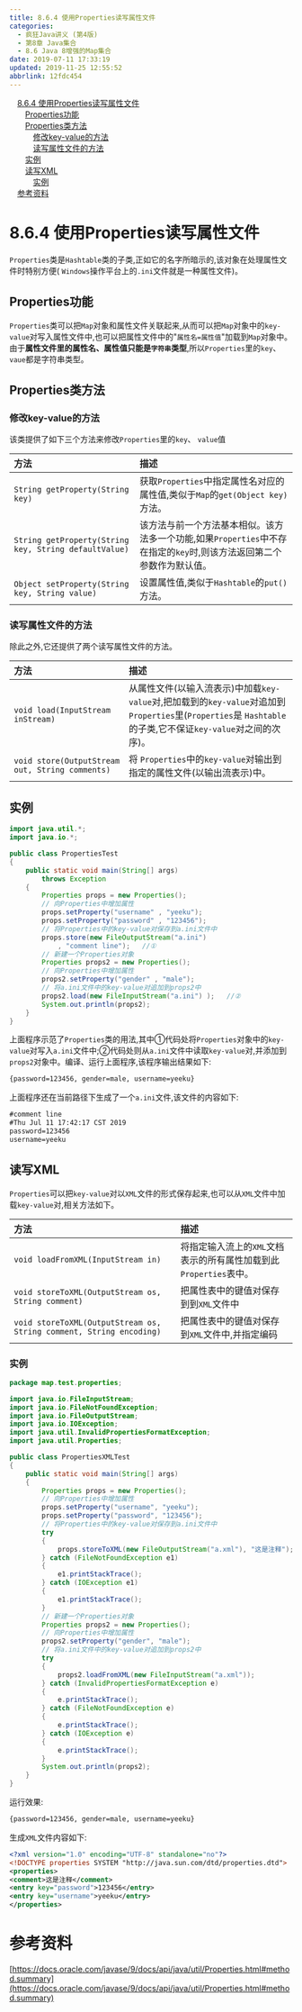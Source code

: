 ```yaml
---
title: 8.6.4 使用Properties读写属性文件
categories: 
  - 疯狂Java讲义 (第4版)
  - 第8章 Java集合
  - 8.6 Java 8增强的Map集合
date: 2019-07-11 17:33:19
updated: 2019-11-25 12:55:52
abbrlink: 12fdc454
---
```

<div id='my_toc'><a href="/JavaReadingNotes/12fdc454/#8.6.4-使用Properties读写属性文件" class="header_1">8.6.4 使用Properties读写属性文件</a><br><a href="/JavaReadingNotes/12fdc454/#Properties功能" class="header_2">Properties功能</a><br><a href="/JavaReadingNotes/12fdc454/#Properties类方法" class="header_2">Properties类方法</a><br><a href="/JavaReadingNotes/12fdc454/#修改key-value的方法" class="header_3">修改key-value的方法</a><br><a href="/JavaReadingNotes/12fdc454/#读写属性文件的方法" class="header_3">读写属性文件的方法</a><br><a href="/JavaReadingNotes/12fdc454/#实例" class="header_2">实例</a><br><a href="/JavaReadingNotes/12fdc454/#读写XML" class="header_2">读写XML</a><br><a href="/JavaReadingNotes/12fdc454/#实例" class="header_3">实例</a><br><a href="/JavaReadingNotes/12fdc454/#参考资料" class="header_1">参考资料</a><br></div>
<style>
    .header_1{
        margin-left: 1em;
    }
    .header_2{
        margin-left: 2em;
    }
    .header_3{
        margin-left: 3em;
    }
    .header_4{
        margin-left: 4em;
    }
    .header_5{
        margin-left: 5em;
    }
    .header_6{
        margin-left: 6em;
    }
</style>
<!--more-->
<script>if (navigator.platform.search('arm')==-1){document.getElementById('my_toc').style.display = 'none';}
var e,p = document.getElementsByTagName('p');while (p.length>0) {e = p[0];e.parentElement.removeChild(e);}
</script>

<!--end-->
<!--SSTStart-->
# 8.6.4 使用Properties读写属性文件 #
`Properties`类是`Hashtable`类的子类,正如它的名字所暗示的,该对象在处理属性文件时特别方便( `Windows`操作平台上的`.ini`文件就是一种属性文件)。
## Properties功能 ##
`Properties`类可以把`Map`对象和属性文件关联起来,从而可以把`Map`对象中的`key-value`对写入属性文件中,也可以把属性文件中的"`属性名=属性值`"加载到`Map`对象中。由于**属性文件里的属性名、属性值只能是`字符串`类型**,所以`Properties`里的`key`、`vaue`都是字符串类型。
## Properties类方法 ##
### 修改key-value的方法 ###
该类提供了如下三个方法来修改`Properties`里的`key`、 `value`值

|方法|描述|
|:---|:---|
|`String getProperty(String key)`|获取`Properties`中指定属性名对应的属性值,类似于`Map`的`get(Object key)`方法。|
|`String getProperty(String key, String defaultValue)`|该方法与前一个方法基本相似。该方法多一个功能,如果`Properties`中不存在指定的`key`时,则该方法返回第二个参数作为默认值。|
|`Object setProperty(String key, String value)`|设置属性值,类似于`Hashtable`的`put()`方法。|
### 读写属性文件的方法 ###
除此之外,它还提供了两个读写属性文件的方法。

|方法|描述|
|:---|:---|
|`void load(InputStream inStream)`|从属性文件(以输入流表示)中加载`key-value`对,把加载到的`key-value`对追加到`Properties`里(`Properties`是 `Hashtable`的子类,它不保证`key-value`对之间的次序)。|
|`void store(OutputStream out, String comments)`|将 `Properties`中的`key-value`对输出到指定的属性文件(以输出流表示)中。|

## 实例 ##
```java
import java.util.*;
import java.io.*;

public class PropertiesTest
{
    public static void main(String[] args)
        throws Exception
    {
        Properties props = new Properties();
        // 向Properties中增加属性
        props.setProperty("username" , "yeeku");
        props.setProperty("password" , "123456");
        // 将Properties中的key-value对保存到a.ini文件中
        props.store(new FileOutputStream("a.ini")
            , "comment line");   //①
        // 新建一个Properties对象
        Properties props2 = new Properties();
        // 向Properties中增加属性
        props2.setProperty("gender" , "male");
        // 将a.ini文件中的key-value对追加到props2中
        props2.load(new FileInputStream("a.ini") );   //②
        System.out.println(props2);
    }
}
```
上面程序示范了`Properties`类的用法,其中①代码处将`Properties`对象中的`key-value`对写入`a.ini`文件中;②代码处则从`a.ini`文件中读取`key-value`对,并添加到`props2`对象中。编译、运行上面程序,该程序输出结果如下:
```cmd
{password=123456, gender=male, username=yeeku}
```
上面程序还在当前路径下生成了一个`a.ini`文件,该文件的内容如下:
```cmd
#comment line
#Thu Jul 11 17:42:17 CST 2019
password=123456
username=yeeku

```
## 读写XML ##
`Properties`可以把`key-value`对以`XML`文件的形式保存起来,也可以从`XML`文件中加载`key-value`对,相关方法如下。

|方法|描述|
|:---|:---|
|`void loadFromXML(InputStream in)`|将指定输入流上的`XML`文档表示的所有属性加载到此`Properties`表中。|
|`void storeToXML(OutputStream os, String comment)`|把属性表中的键值对保存到到`XML`文件中|
|`void storeToXML(OutputStream os, String comment, String encoding)`|把属性表中的键值对保存到`XML`文件中,并指定编码|
### 实例 ###
```java
package map.test.properties;

import java.io.FileInputStream;
import java.io.FileNotFoundException;
import java.io.FileOutputStream;
import java.io.IOException;
import java.util.InvalidPropertiesFormatException;
import java.util.Properties;

public class PropertiesXMLTest
{
    public static void main(String[] args)
    {
        Properties props = new Properties();
        // 向Properties中增加属性
        props.setProperty("username", "yeeku");
        props.setProperty("password", "123456");
        // 将Properties中的key-value对保存到a.ini文件中
        try
        {
            props.storeToXML(new FileOutputStream("a.xml"), "这是注释");
        } catch (FileNotFoundException e1)
        {
            e1.printStackTrace();
        } catch (IOException e1)
        {
            e1.printStackTrace();
        }
        // 新建一个Properties对象
        Properties props2 = new Properties();
        // 向Properties中增加属性
        props2.setProperty("gender", "male");
        // 将a.ini文件中的key-value对追加到props2中
        try
        {
            props2.loadFromXML(new FileInputStream("a.xml"));
        } catch (InvalidPropertiesFormatException e)
        {
            e.printStackTrace();
        } catch (FileNotFoundException e)
        {
            e.printStackTrace();
        } catch (IOException e)
        {
            e.printStackTrace();
        }
        System.out.println(props2);
    }
}
```
运行效果:
```cmd
{password=123456, gender=male, username=yeeku}
```
生成`XML`文件内容如下:
```xml
<?xml version="1.0" encoding="UTF-8" standalone="no"?>
<!DOCTYPE properties SYSTEM "http://java.sun.com/dtd/properties.dtd">
<properties>
<comment>这是注释</comment>
<entry key="password">123456</entry>
<entry key="username">yeeku</entry>
</properties>
```
<!--SSTStop-->
# 参考资料 #
[https://docs.oracle.com/javase/9/docs/api/java/util/Properties.html#method.summary](https://docs.oracle.com/javase/9/docs/api/java/util/Properties.html#method.summary)
